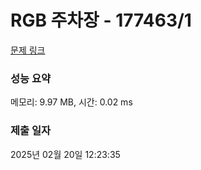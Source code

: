 # RGB 주차장 - 177463/1 

[문제 링크](https://level.goorm.io/exam/177463/rgb-%EC%A3%BC%EC%B0%A8%EC%9E%A5/quiz/1) 

### 성능 요약

메모리: 9.97 MB, 시간: 0.02 ms

### 제출 일자

2025년 02월 20일 12:23:35

